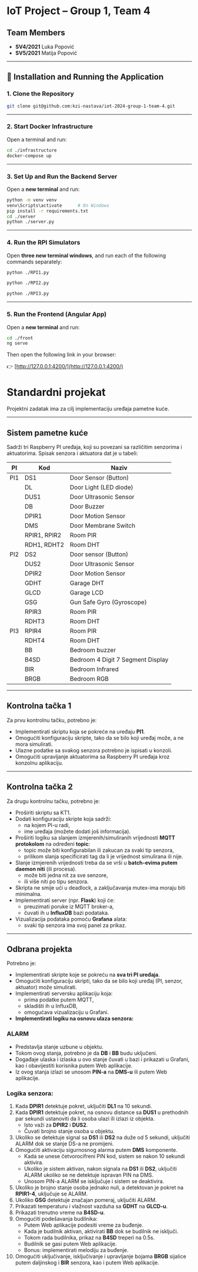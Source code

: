 # IoT Project – Group 1, Team 4

## Team Members

- **SV4/2021** Luka Popović  
- **SV5/2021** Matija Popović

---

## 🚀 Installation and Running the Application

### 1. Clone the Repository

```bash
git clone git@github.com:kzi-nastava/iot-2024-group-1-team-4.git
```

---

### 2. Start Docker Infrastructure

Open a terminal and run:

```bash
cd ./infrastructure
docker-compose up
```

---

### 3. Set Up and Run the Backend Server

Open a **new terminal** and run:

```bash
python -m venv venv
venv\Scripts\activate      # On Windows
pip install -r requirements.txt
cd ./server
python ./server.py
```

---

### 4. Run the RPI Simulators

Open **three new terminal windows**, and run each of the following commands separately:

```bash
python ./RPI1.py
```

```bash
python ./RPI2.py
```

```bash
python ./RPI3.py
```

---

### 5. Run the Frontend (Angular App)

Open a **new terminal** and run:

```bash
cd ./front
ng serve
```

Then open the following link in your browser:

👉 [http://127.0.0.1:4200/](http://127.0.0.1:4200/)



# Standardni projekat

Projektni zadatak ima za cilj implementaciju uređaja pametne kuće. 

---

## Sistem pametne kuće

Sadrži tri Raspberry PI uređaja, koji su povezani sa različitim senzorima i aktuatorima. Spisak senzora i aktuatora dat je u tabeli:

| PI   | Kod    | Naziv                               |
|------|--------|-------------------------------------|
| PI1  | DS1    | Door Sensor (Button)               |
|      | DL     | Door Light (LED diode)             |
|      | DUS1   | Door Ultrasonic Sensor             |
|      | DB     | Door Buzzer                        |
|      | DPIR1  | Door Motion Sensor                 |
|      | DMS    | Door Membrane Switch               |
|      | RPIR1, RPIR2 | Room PIR                     |
|      | RDH1, RDHT2  | Room DHT                     |
| PI2  | DS2    | Door sensor (Button)              |
|      | DUS2   | Door Ultrasonic Sensor             |
|      | DPIR2  | Door Motion Sensor                 |
|      | GDHT   | Garage DHT                         |
|      | GLCD   | Garage LCD                         |
|      | GSG    | Gun Safe Gyro (Gyroscope)          |
|      | RPIR3  | Room PIR                           |
|      | RDHT3  | Room DHT                           |
| PI3  | RPIR4  | Room PIR                           |
|      | RDHT4  | Room DHT                           |
|      | BB     | Bedroom buzzer                     |
|      | B4SD   | Bedroom 4 Digit 7 Segment Display  |
|      | BIR    | Bedroom Infrared                   |
|      | BRGB   | Bedroom RGB                        |

---

## Kontrolna tačka 1

Za prvu kontrolnu tačku, potrebno je:

- Implementirati skriptu koja se pokreće na uređaju **PI1**.
- Omogućiti konfiguraciju skripte, tako da se bilo koji uređaj može, a ne mora simulirati.
- Ulazne podatke sa svakog senzora potrebno je ispisati u konzoli.
- Omogućiti upravljanje aktuatorima sa Raspberry PI uređaja kroz konzolnu aplikaciju.

---

## Kontrolna tačka 2

Za drugu kontrolnu tačku, potrebno je:

- Proširiti skriptu sa KT1.
- Dodati konfiguraciju skripte koja sadrži:
  - na kojem PI-u radi,
  - ime uređaja (možete dodati još informacija).
- Proširiti logiku sa slanjem izmjerenih/simuliranih vrijednosti **MQTT protokolom** na određeni **topic**:
  - topic može biti konfigurabilan ili zakucan za svaki tip senzora,
  - prilikom slanja specificirati tag da li je vrijednost simulirana ili nije.
- Slanje izmjerenih vrijednosti treba da se vrši u **batch-evima putem daemon niti** (ili procesa).
  - može biti jedna nit za sve senzore,
  - ili više niti po tipu senzora.
- Skripta ne smije ući u deadlock, a zaključavanja mutex-ima moraju biti minimalna.
- Implementirati server (npr. **Flask**) koji će:
  - preuzimati poruke iz MQTT broker-a,
  - čuvati ih u **InfluxDB** bazi podataka.
- Vizualizacija podataka pomoću **Grafana** alata:
  - svaki tip senzora ima svoj panel za prikaz.

---

## Odbrana projekta

Potrebno je:

- Implementirati skripte koje se pokreću na **sva tri PI uređaja**.
- Omogućiti konfiguraciju skripti, tako da se bilo koji uređaj (PI, senzor, aktuator) može simulirati.
- Implementirati serversku aplikaciju koja:
  - prima podatke putem MQTT,
  - skladišti ih u InfluxDB,
  - omogućava vizualizaciju u Grafani.
- **Implementirati logiku na osnovu ulaza senzora:**

### ALARM
- Predstavlja stanje uzbune u objektu.
- Tokom ovog stanja, potrebno je da **DB** i **BB** budu uključeni.
- Događaje ulaska i izlaska u ovo stanje čuvati u bazi i prikazati u Grafani, kao i obavijestiti korisnika putem Web aplikacije.
- Iz ovog stanja izlazi se unosom **PIN-a** na **DMS-u** ili putem Web aplikacije.

### Logika senzora:
1. Kada **DPIR1** detektuje pokret, uključiti **DL1** na 10 sekundi.
2. Kada **DPIR1** detektuje pokret, na osnovu distance sa **DUS1** u prethodnih par sekundi ustanoviti da li osoba ulazi ili izlazi iz objekta.
   - Isto važi za **DPIR2** i **DUS2**.
   - Čuvati brojno stanje osoba u objektu.
3. Ukoliko se detektuje signal sa **DS1** ili **DS2** na duže od 5 sekundi, uključiti ALARM dok se stanje DS-a ne promijeni.
4. Omogućiti aktivaciju sigurnosnog alarma putem **DMS** komponente.
   - Kada se unese četvorocifreni PIN kod, sistem se nakon 10 sekundi aktivira.
   - Ukoliko je sistem aktivan, nakon signala na **DS1** ili **DS2**, uključiti ALARM ukoliko se ne detektuje ispravan PIN na DMS.
   - Unosom PIN-a ALARM se isključuje i sistem se deaktivira.
5. Ukoliko je brojno stanje osoba jednako nuli, a detektovan je pokret na **RPIR1-4**, uključuje se ALARM.
6. Ukoliko **GSG** detektuje značajan pomeraj, uključiti ALARM.
7. Prikazati temperaturu i vlažnost vazduha sa **GDHT** na **GLCD-u**.
8. Prikazati trenutno vreme na **B4SD-u**.
9. Omogućiti podešavanja budilnika:
    - Putem Web aplikacije podesiti vreme za buđenje.
    - Kada je budilnik aktivan, aktivirati **BB** dok se budilnik ne isključi.
    - Tokom rada budilnika, prikaz na **B4SD** treperi na 0.5s.
    - Budilnik se gasi putem Web aplikacije.
    - Bonus: implementirati melodiju za buđenje.
10. Omogućiti uključivanje, isključivanje i upravljanje bojama **BRGB** sijalice putem daljinskog i **BIR** senzora, kao i putem Web aplikacije.
